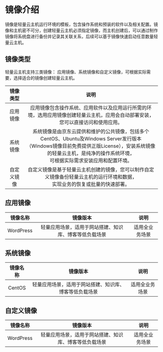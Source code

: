 # 镜像介绍


镜像是轻量云主机运行环境的模板，包含操作系统和预装的软件以及相关配置。镜像和主机密不可分，创建轻量云主机必须指定镜像，而主机创建后，可以通过制作镜像将系统盘进行备份并记录其关联关系，后续可以基于镜像快速启动任意数量轻量云主机。



## 镜像类型

 轻量云主机支持三类镜像： 应用镜像、系统镜像和自定义镜像，可根据实际需要，选择适合的镜像创建轻量云主机。

 | 镜像类型 | 说明 | 
| :-----:| :----: | 
| 应用镜像 | 应用镜像包含操作系统、应用软件以及应用运行所需的环境，选用应用镜像创建轻量云主机，应用会自动部署安装，<br>您可以直接访问和使用应用。 | 
| 系统镜像 | 系统镜像是由京东云提供和维护的公共镜像，包括多个CentOS、Ubuntu及Windows Server发行版本<br>（Windows镜像目前免费提供正版License），安装系统镜像的轻量云主机，是纯净的操作系统环境，<br>可根据实际需求安装应用和配置环境。 | 
| 自定义镜像 | 自定义镜像是基于轻量云主机创建的镜像，您可以制作自定义镜像备份轻量云主机的运行环境和数据，<br>实现业务的恢复或批量的快速部署。 | 

## 应用镜像


| 镜像名称 | 镜像版本 | 说明 |
| :-----:| :----: | :----: |
| WordPress | 轻量应用场景，适用于网站搭建、知识库、博客等低负载场景 | 适用全业务场景 |


## 系统镜像

| 镜像名称 | 镜像版本 | 说明 |
| :-----:| :----: | :----: |
| CentOS | 轻量应用场景，适用于网站搭建、知识库、博客等低负载场景 | 适用全业务场景 |


## 自定义镜像

| 镜像名称 | 镜像版本 | 说明 |
| :-----:| :----: | :----: |
| WordPress | 轻量应用场景，适用于网站搭建、知识库、博客等低负载场景 | 适用全业务场景 |
